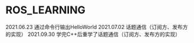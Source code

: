 # ROS_LEARNING
2021.06.23 通过命令行输出HelloWorld
2021.07.02 话题通信（订阅方、发布方的实现） 
2021.09.30 学完C++后重学了话题通信（订阅方、发布方的实现）
